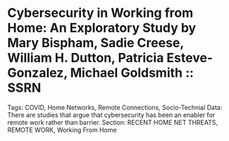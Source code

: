 # Cybersecurity in Working from Home: An Exploratory Study by Mary Bispham, Sadie Creese, William H. Dutton, Patricia Esteve-Gonzalez, Michael Goldsmith :: SSRN

Tags: COVID, Home Networks, Remote Connections, Socio-Technial
Data: There are studies that argue that cybersecurity has been an enabler for remote work rather than barrier.
Section: RECENT HOME NET THREATS, REMOTE WORK, Working From Home